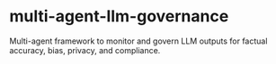 # multi-agent-llm-governance
Multi-agent framework to monitor and govern LLM outputs for factual accuracy, bias, privacy, and compliance.
